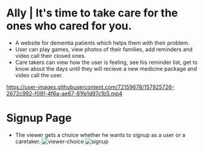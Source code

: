 # Ally | It's time to take care for the ones who cared for you.
- A website for dementia patients which helps them with their problem.
- User can play games, view photos of their families, add reminders and video call their closed ones.
- Care takers can view how the user is feeling, see his reminder list, get to know about the days until they will recieve a new medicine package and video call the user.


https://user-images.githubusercontent.com/72159678/157925726-2672c992-f08f-4f6a-ae67-81fe1d97c1b5.mp4

# Signup Page
- The viewer gets a choice whether he wants to signup as a user or a caretaker.
![viewer-choice](https://user-images.githubusercontent.com/72159678/157926514-d080a68d-52f4-4547-84ce-7a8196b22cba.PNG)
![signup](https://user-images.githubusercontent.com/72159678/157926524-b3972f4d-cebe-4fcb-9bbf-316f5092a8c0.PNG)
